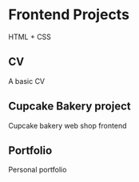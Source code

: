 # Frontend Projects 

HTML + CSS

## CV 

A basic CV 

## Cupcake Bakery project

Cupcake bakery web shop frontend

## Portfolio

Personal portfolio
